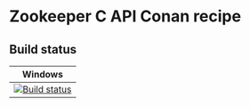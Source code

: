 # Zookeeper C API Conan recipe

## Build status

| Windows |
:---------:|
|[![Build status](https://ci.appveyor.com/api/projects/status/7nufgwx7dvj3yn31/branch/master?svg=true)](https://ci.appveyor.com/project/powercoderlol/conan-zookeeper/branch/master)|
